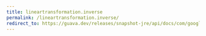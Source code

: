```yaml
---
title: lineartransformation.inverse
permalink: /lineartransformation.inverse/
redirect_to: https://guava.dev/releases/snapshot-jre/api/docs/com/google/common/math/LinearTransformation.html#inverse--
---
```

